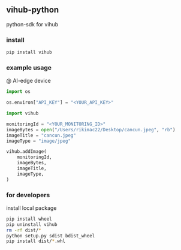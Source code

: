 ## vihub-python

python-sdk for vihub

### install

```sh
pip install vihub
```

### example usage

@ AI-edge device

```python
import os

os.environ["API_KEY"] = "<YOUR_API_KEY>"

import vihub

monitoringId = "<YOUR_MONITORING_ID>"
imageBytes = open("/Users/rikimac22/Desktop/cancun.jpeg", "rb")
imageTitle = "cancun.jpeg"
imageType = "image/jpeg"

vihub.addImage(
    monitoringId,
    imageBytes,
    imageTitle,
    imageType,
)
```

### for developers

install local package

```sh
pip install wheel
pip uninstall vihub
rm -rf dist/*
python setup.py sdist bdist_wheel
pip install dist/*.whl
```
